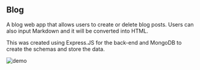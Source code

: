 ## Blog 

A blog web app that allows users to create or delete blog posts. Users can also input Markdown and it will be converted into HTML.

This was created using Express.JS for the back-end and MongoDB to create the schemas and store the data.

![demo](https://i.imgur.com/BxDUMy8.png)